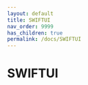 ```yaml
---
layout: default
title: SWIFTUI
nav_order: 9999
has_children: true
permalink: /docs/SWIFTUI
---
```


# SWIFTUI

